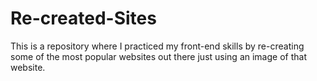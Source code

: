 # Re-created-Sites
This is a repository where I practiced my front-end skills by re-creating some of the most popular websites out there just using an image of that website.
